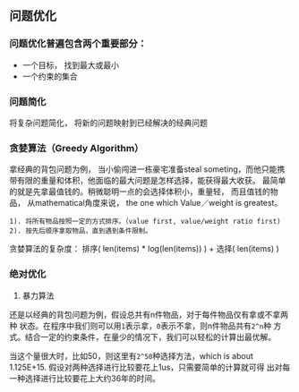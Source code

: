 ## 问题优化
### 问题优化普遍包含两个重要部分：
* 一个目标， 找到最大或最小
* 一个约束的集合

### 问题简化
将复杂问题简化， 将新的问题映射到已经解决的经典问题

### 贪婪算法（Greedy Algorithm）

拿经典的背包问题为例， 当小偷闯进一栋豪宅准备steal someting，而他只能携带有限的重量和体积，他面临的最大问题是怎样选择，能获得最大收获。
最简单的就是先拿最值钱的。稍微聪明一点的会选择体积小，重量轻， 而且值钱的物品， 从mathematical角度来说，
the one which Value／weight is greatest。

    1). 将所有物品按照一定的方式排序。（value first, value/weight ratio first)
    2). 按先后顺序拿取物品，直到遇到条件限制。
    
贪婪算法的复杂度：
排序( len(items) * log(len(items)) ) + 选择( len(items) )

### 绝对优化
1. 暴力算法

还是以经典的背包问题为例，假设总共有n件物品，对于每件物品仅有拿或不拿两种
状态。在程序中我们则可以用`1`表示拿，`0`表示不拿，则n件物品共有`2^n`种
方式。结合一定的约束条件，在量少的情况下，我们可以轻松的计算出最优解。


当这个量很大时，比如50，则这里有`2^50`种选择方法，which is about 
1.125E+15. 假设对两种选择进行比较要花上1us，只需要简单的计算就可得
出对每一种选择进行比较要花上大约36年的时间。